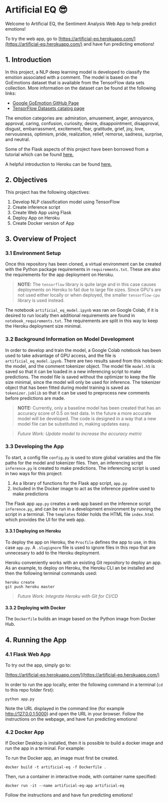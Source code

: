 # Artificial EQ 😎

Welcome to Artificial EQ, the Sentiment Analysis Web App to help predict emotions!

To try the web app, go to [https://artificial-eq.herokuapp.com/](https://artificial-eq.herokuapp.com/) and have fun predicting emotions!

## 1. Introduction
In this project, a NLP deep learning model is developed to classify the emotion associated with a comment. The model is based on the GoEmotions dataset that is available from the TensorFlow data sets collection. More information on the dataset can be found at the following links:
* [Google GoEmotion GitHub Page](https://github.com/google-research/google-research/tree/master/goemotions)
* [TensorFlow Datasets catalog page](https://www.tensorflow.org/datasets/catalog/goemotions)

The emotion categories are: admiration, amusement, anger, annoyance, approval, caring, confusion, curiosity, desire, disappointment, disapproval, disgust, embarrassment, excitement, fear, gratitude, grief, joy, love, nervousness, optimism, pride, realization, relief, remorse, sadness, surprise, and neutral.

Some of the Flask aspects of this project have been borrowed from a tutorial which can be found [here.](https://towardsdatascience.com/how-to-easily-deploy-machine-learning-models-using-flask-b95af8fe34d4)

A helpful introduction to Heroku can be found [here.](https://www.codecademy.com/article/deploying-a-flask-app)


## 2. Objectives

This project has the following objectives:

1. Develop NLP classification model using TensorFlow
2. Create inference script
3. Create Web App using Flask
4. Deploy App on Heroku
5. Create Docker version of App

## 3. Overview of Project

### 3.1 Environment Setup

Once this repository has been cloned, a virtual environment can be created with the Python package requirements in `requirements.txt`. These are also the requirements for the app deployment on Heroku. 

>**NOTE:** The `tensorflow` library is quite large and in this case causes deployments on Heroku to fail due to large file sizes. Since GPU's are not used either locally or when deployed, the smaller `tensorflow-cpu` library is used instead.

The notebook `artificial_eq_model.ipynb` was ran on Google Colab, if it is desired to run locally then additional requirements are found in `notebook_requirements.txt`. The requirements are split in this way to keep the Heroku deployment size minimal.

### 3.2 Background Information on Model Development

In order to develop and train the model, a Google Colab notebook has been used to take advantage of GPU access, and the file is `artificial_eq_model.ipynb`. There are two results saved from this notebook: the model, and the comment tokenizer object. The model file `model.h5` is saved so that it can be loaded in a new inferencing script to make predictions. The model file is saved without the optimizer to keep the file size minimal, since the model will only be used for inference. The tokenizer object that has been fitted during model training is saved as `tokenizer.joblib` so that it can be used to preprocess new comments before predictions are made.

>**NOTE:** Currently, only a baseline model has been created that has an accuracy score of 0.5 on test data. In the future a more accurate model will be developed. The code is designed in a way that a new model file can be substituted in, making updates easy.

>*Future Work: Update model to increase the accuracy metric*

### 3.3 Developing the App

To start, a config file `config.py` is used to store global variables and the file paths for the model and tokenizer files. Then, an inferencing script `inference.py` is created to make predictions. The inferencing script is used in two ways for this project:
1. As a library of functions for the Flask app script, `app.py`
2. Included in the Docker image to act as the inference pipeline used to make predictions

The Flask app `app.py` creates a web app based on the inference script `inference.py`, and can be run in a development environment by running the script in a terminal. The `templates` folder holds the HTML file `index.html` which provides the UI for the web app.

#### 3.3.1 Deploying on Heroku

To  deploy the app on Heroku, the `Procfile` defines the app to use, in this case `app.py`. A `.slugignore` file is used to ignore files in this repo that are unnecesary to add to the Heroku deployment.

Heroku conveniently works with an existing Git repository to deploy an app. As an example, to deploy on Heroku, the Heroku CLI an be installed and then the following terminal commands used:
```
heroku create
git push heroku master
```
>*Future Work: Integrate Heroku with Git for CI/CD*

#### 3.3.2 Deploying with Docker

The `Dockerfile` builds an image based on the Python image from Docker Hub.

## 4. Running the App

### 4.1 Flask Web App
To try out the app, simply go to:

[https://artificial-eq.herokuapp.com/](https://artificial-eq.herokuapp.com/)

In order to run the app locally, enter the following command in a terminal (`cd` to this repo folder first):
```
python app.py
```

Note the URL displayed in the command line (for example http://127.0.0.1:5000) and open the URL in your browser. Follow the instructions on the webpage, and have fun predicting emotions!

### 4.2 Docker App

If Docker Desktop is installed, then it is possible to build a docker image and run the app in a terminal. For example:

To run the Docker app, an image must first be created.
```
docker build -t artificial-eq -f Dockerfile .
```

Then, run a container in interactive mode, with container name specified:
```
docker run -it --name artificial-eq-app artificial-eq
```

Follow the instructions and and have fun predicting emotions!